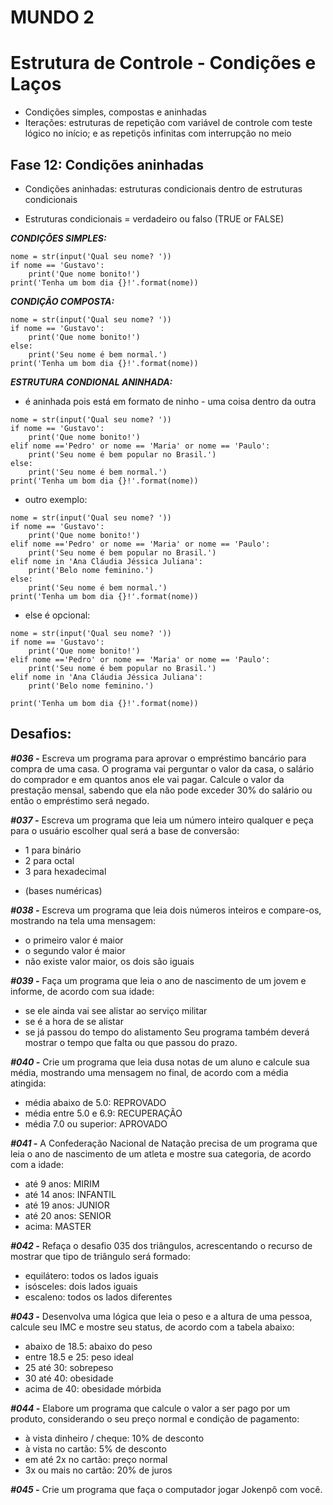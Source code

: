 # MUNDO 2
# Estrutura de Controle - Condições e Laços

- Condições simples, compostas e aninhadas
- Iterações: estruturas de repetição com variável de controle com teste lógico no início; e as repetiçõs infinitas com interrupção no meio

## Fase 12: Condições aninhadas

- Condições aninhadas: estruturas condicionais dentro de estruturas condicionais

- Estruturas condicionais = verdadeiro ou falso (TRUE or FALSE)

***CONDIÇÕES SIMPLES:***

```
nome = str(input('Qual seu nome? '))
if nome == 'Gustavo':
    print('Que nome bonito!')
print('Tenha um bom dia {}!'.format(nome))
```


***CONDIÇÃO COMPOSTA:***

```
nome = str(input('Qual seu nome? '))
if nome == 'Gustavo':
    print('Que nome bonito!')
else:
    print('Seu nome é bem normal.')
print('Tenha um bom dia {}!'.format(nome))
```

***ESTRUTURA CONDIONAL ANINHADA:***
- é aninhada pois está em formato de ninho - uma coisa dentro da outra
```
nome = str(input('Qual seu nome? '))
if nome == 'Gustavo':
    print('Que nome bonito!')
elif nome =='Pedro' or nome == 'Maria' or nome == 'Paulo':
    print('Seu nome é bem popular no Brasil.')
else:
    print('Seu nome é bem normal.')
print('Tenha um bom dia {}!'.format(nome))
```

- outro exemplo:
```
nome = str(input('Qual seu nome? '))
if nome == 'Gustavo':
    print('Que nome bonito!')
elif nome =='Pedro' or nome == 'Maria' or nome == 'Paulo':
    print('Seu nome é bem popular no Brasil.')
elif nome in 'Ana Cláudia Jéssica Juliana':
    print('Belo nome feminino.')
else:
    print('Seu nome é bem normal.')
print('Tenha um bom dia {}!'.format(nome))
```

- else é opcional:
```
nome = str(input('Qual seu nome? '))
if nome == 'Gustavo':
    print('Que nome bonito!')
elif nome =='Pedro' or nome == 'Maria' or nome == 'Paulo':
    print('Seu nome é bem popular no Brasil.')
elif nome in 'Ana Cláudia Jéssica Juliana':
    print('Belo nome feminino.')

print('Tenha um bom dia {}!'.format(nome))
```


## Desafios:

***#036 -*** Escreva um programa para aprovar o empréstimo bancário para compra de uma casa. O programa vai perguntar o valor da casa, o salário do comprador e em quantos anos ele vai pagar. Calcule o valor da prestação mensal, sabendo que ela não pode exceder 30% do salário ou então o empréstimo será negado.


***#037 -*** Escreva um programa que leia um número inteiro qualquer e peça para o usuário escolher qual será a base de conversão:
- 1 para binário
- 2 para octal
- 3 para hexadecimal
* (bases numéricas)

***#038 -*** Escreva um programa que leia dois números inteiros e compare-os, mostrando na tela uma mensagem:
- o primeiro valor é maior
- o segundo valor é maior
- não existe valor maior, os dois são iguais


***#039 -*** Faça um programa que leia o ano de nascimento de um jovem e informe, de acordo com sua idade:
- se ele ainda vai see alistar ao serviço militar
- se é a hora de se alistar
- se já passou do tempo do alistamento
Seu programa também deverá mostrar o tempo que falta ou que passou do prazo.


***#040 -*** Crie um programa que leia dusa notas de um aluno e calcule sua média, mostrando uma mensagem no final, de acordo com a média atingida:
- média abaixo de 5.0: REPROVADO
- média entre 5.0 e 6.9: RECUPERAÇÃO
- média 7.0 ou superior: APROVADO


***#041 -*** A Confederação Nacional de Natação precisa de um programa que leia o ano de nascimento de um atleta e mostre sua categoria, de acordo com a idade:
- até 9 anos: MIRIM
- até 14 anos: INFANTIL
- até 19 anos: JUNIOR
- até 20 anos: SENIOR
- acima: MASTER


***#042 -*** Refaça o desafio 035 dos triângulos, acrescentando o recurso de mostrar que tipo de triângulo será formado:
- equilátero: todos os lados iguais
- isósceles: dois lados iguais
- escaleno: todos os lados diferentes


***#043 -*** Desenvolva uma lógica que leia o peso e a altura de uma pessoa, calcule seu IMC e mostre seu status, de acordo com a tabela abaixo:
- abaixo de 18.5: abaixo do peso
- entre 18.5 e 25: peso ideal
- 25 até 30: sobrepeso
- 30 até 40: obesidade
- acima de 40: obesidade mórbida

***#044 -*** Elabore um programa que calcule o valor a ser pago por um produto, considerando o seu preço normal e condição de pagamento:
- à vista dinheiro / cheque: 10% de desconto
- à vista no cartão: 5% de desconto
- em até 2x no cartão: preço normal
- 3x ou mais no cartão: 20% de juros


***#045 -*** Crie um programa que faça o computador jogar Jokenpô com você.
